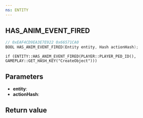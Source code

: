```yaml
---
ns: ENTITY
---
```

## HAS_ANIM_EVENT_FIRED

```c
// 0xEAF4CD9EA3E7E922 0x66571CA0
BOOL HAS_ANIM_EVENT_FIRED(Entity entity, Hash actionHash);
```

```
if (ENTITY::HAS_ANIM_EVENT_FIRED(PLAYER::PLAYER_PED_ID(), GAMEPLAY::GET_HASH_KEY("CreateObject")))  
```

## Parameters
* **entity**: 
* **actionHash**: 

## Return value
